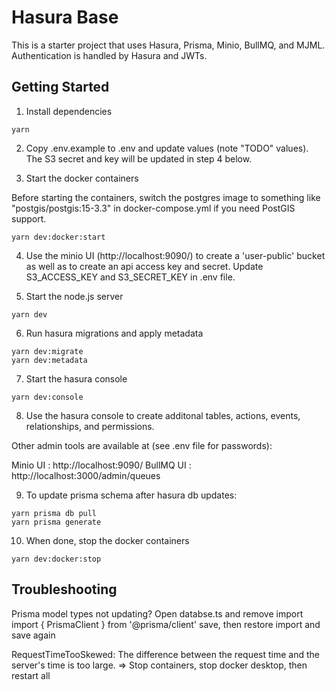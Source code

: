 # Hasura Base

This is a starter project that uses Hasura, Prisma, Minio, BullMQ, and MJML.
Authentication is handled by Hasura and JWTs.

## Getting Started

1.  Install dependencies

```
yarn
```

2. Copy .env.example to .env and update values (note "TODO" values).  The S3 secret and key will be updated in step 4 below.

3. Start the docker containers

Before starting the containers, switch the postgres image to something like "postgis/postgis:15-3.3" in docker-compose.yml if you need PostGIS support.

```
yarn dev:docker:start
```

4. Use the minio UI (http://localhost:9090/) to create a 'user-public' bucket as well as to create an api access key and secret. Update S3_ACCESS_KEY and S3_SECRET_KEY in .env file.

5. Start the node.js server

```
yarn dev
```

6. Run hasura migrations and apply metadata

```
yarn dev:migrate
yarn dev:metadata
```

7. Start the hasura console

```
yarn dev:console
```

8. Use the hasura console to create additonal tables, actions, events, relationships, and permissions.

Other admin tools are available at (see .env file for passwords):

Minio UI : http://localhost:9090/
BullMQ UI : http://localhost:3000/admin/queues

9. To update prisma schema after hasura db updates:

```
yarn prisma db pull
yarn prisma generate
```

10. When done, stop the docker containers

```
yarn dev:docker:stop
```

## Troubleshooting

Prisma model types not updating?
Open databse.ts and remove import
import { PrismaClient } from '@prisma/client'
save, then restore import and save again

RequestTimeTooSkewed: The difference between the request time and the server's time is too large. => Stop containers, stop docker desktop, then restart all
